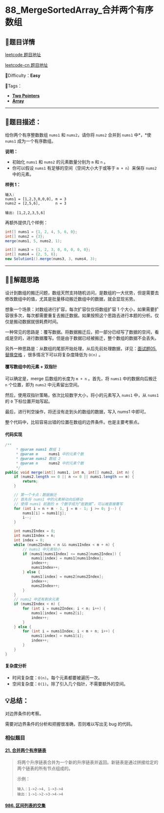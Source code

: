 

# 88_MergeSortedArray_合并两个有序数组

## 📌题目详情

[leetcode 题目地址](https://leetcode.com/problems/merge-sorted-array/)

[leetcode-cn 题目地址](https://leetcode-cn.com/problems/merge-sorted-array/)

📗Difficulty：**Easy**	

🎯Tags：

+ **[Two Pointers](https://leetcode.com/tag/two-pointers/)** 
+ **[Array](https://leetcode.com/tag/array/)**

---

## 📃题目描述：

给你两个有序整数数组 `nums1` 和 `nums2`，请你将 `nums2` 合并到 `nums1` 中*，*使 `nums1` 成为一个有序数组。

**说明：**

+ 初始化 `nums1` 和 `nums2` 的元素数量分别为 `m` 和 `n` 。
+ 你可以假设 `nums1` 有足够的空间（空间大小大于或等于 `m + n`）来保存 `nums2` 中的元素。



**样例 1：**

```
输入:
nums1 = [1,2,3,0,0,0], m = 3
nums2 = [2,5,6],       n = 3

输出: [1,2,2,3,5,6]
```



再额外提供几个样例：

```java
int[] nums1 = {1, 2, 4, 5, 6, 0};
int[] nums2 = {3};
merge(nums1, 5, nums2, 1);
```

```java
int[] nums3 = {1, 2, 3, 0, 0, 0, 0, 0};
int[] nums4 = {2, 5, 6};
new Solution1().merge(nums3, 3, nums4, 3);
```



****

## 🏹🎯解题思路

设计到数组的搬迁问题，数组天然支持随机访问，是数组的一大优势，但是需要去修改数组中的值，尤其是批量移动搬迁数组中的数据，就会显现劣势。

想象一个场景：对数组进行扩容，每次扩容仅仅将数组扩容 1 个大小，如果需要扩容很多次，每次都需要重复去搬迁数据。如果按照这个思路去进行本题的分析。仅仅是搬动数据就很耗费时间。

一种常见的思路是：覆写数据。将数据搬迁后，把一部分已经写了数据的空间，看成是空的，进行数据覆写。但是由于数据已经被搬迁，整个数组的数据不会丢失。

另外一种思路是：从数组的尾部开始处理，从后先前处理数据，详见：[面试题05. 替换空格](https://leetcode-cn.com/problems/ti-huan-kong-ge-lcof/) ，很多情况下可以将复杂度降低为 `O(n)` 。

#### 覆写数组中的元素 + 双指针

可以确定是，merge 后数组的长度为 `m + n` 。首先，将 `nums1` 中的数据向后搬迁 `n` 个位置，即为 `nums2` 中元素留出空间。

然后，使用双指针策略，依次比较数字大小，将小的元素写入 `nums1` 中，从 `nums1` 的 `0` 下标位置开始写起。

最后，进行判空操作，将还没有走到头的数组的数据，写入 nums1 中即可。

整个代码中，比较容易出错的位置在数组的边界条件。也是主要考察点。



#### 代码实现

```java
/**
     * @param nums1 数组 1
     * @param m     nums1 中的元素个数
     * @param nums2 数组 2
     * @param n     nums2 中的元素个数
     */
public void merge(int[] nums1, int m, int[] nums2, int n) {
    if (nums2.length == 0 || n <= 0 || nums1.length == m) {
        return;
    }

    // 第一个卡点：数据搬迁
    // 首先将 nums1 中的元素移动向后移动
    // 使得 nums1 前面的 m 个数字成为“脏数据”，可以被直接覆写
    for (int i = n + m - 1, j = m - 1; j >= 0; j--) {
        nums1[i] = nums1[j];
        i--;
    }

    int nums2Index = 0;
    int nums1Index = n;
    int index = 0;
    while (nums2Index < n && nums1Index < m + n) {
        // nums1 中元素较小
        if (nums1[nums1Index] <= nums2[nums2Index]) {
            nums1[index] = nums1[nums1Index];
            index++;
            nums1Index++;
        } else {
            nums1[index] = nums2[nums2Index];
            index++;
            nums2Index++;
        }
    }
    // nums2 中还有剩余元素
    if (nums2Index < n) {
        for (int i = nums2Index; i < n; i++) {
            nums1[index] = nums2[i];
            index++;
        }
    } else {
        for (int i = nums1Index; i < m + n; i++) {
            nums1[index] = nums1[i];
            index++;
        }
    }
}
```



#### 复杂度分析

+ 时间复杂度：`O(n)`。每个元素都要被遍历一次。
+ 空间复杂度：`O(1)`。除了引入几个指针，不需要额外的空间。



## 💡总结：

对边界条件的考察。

需要对边界条件的分析和把握很准确，否则难以写出无 bug 的代码。

### 相似题目

#### [21. 合并两个有序链表](https://leetcode-cn.com/problems/merge-two-sorted-lists/)

> 将两个升序链表合并为一个新的升序链表并返回。新链表是通过拼接给定的两个链表的所有节点组成的。 
>
> 示例：
>
> ```
> 输入：1->2->4, 1->3->4
> 输出：1->1->2->3->4->4
> ```
>
> 



#### [986. 区间列表的交集](https://leetcode-cn.com/problems/interval-list-intersections/)

